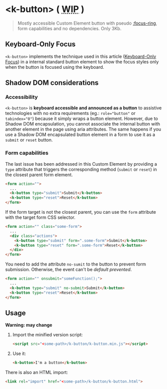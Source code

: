 # &lt;k-button&gt; ( <abbr title="Work In Progress">WIP</abbr> )

> Mostly accessible Custom Element button with pseudo [:focus-ring](https://github.com/WICG/focus-ring#rationale), form capabilities and no dependencies. Only 3Kb. 

## Keyboard-Only Focus

`<k-button>` implements the technique used in this article ([Keyboard-Only Focus](http://kizu.ru/en/blog/keyboard-only-focus/)) in a internal standard button element to show the focus styles only when the button is focused using the keyboard.

## Shadow DOM considerations
### Accessibility
`<k-button>` is **keyboard accessible and announced as a button** to assistive technologies with no extra requirements (eg.: `role="button"` or `tabindex="0"`) because it simply wraps a button element. However, due to Shadow DOM encapsulation, you cannot associate the internal button with another element in the page using aria attributes. The same happens if you use a Shadow DOM encapsulated button element in a form to use it as a `submit` or `reset` button.

### Form capabilities
The last issue has been addressed in this Custom Element by providing a `type` attribute that triggers the corresponding method (`submit` or `reset`) in the closest parent form element.

```html
<form action="">
  ...
  <k-button type="submit">Submit</k-button>  
  <k-button type="reset">Reset</k-button>
</form>
```

If the form target is not the closest parent, you can use the `form` attribute with the target form CSS selector.

```html
<form action="" class="some-form">
  ...
  <div class="actions">
    <k-button type="submit" form=".some-form">Submit</k-button>  
    <k-button type="reset" form=".some-form">Reset</k-button>
  </div>
</form>
```

You need to add the attribute `no-sumit` to the button to prevent form submission. Otherwise, the event can't be _default prevented_.

```html
<form action="" onsubmit="someFunction();">
  ...
  <k-button type="submit" no-submit>Submit</k-button>  
  <k-button type="reset">Reset</k-button>
</form>
```

## Usage

**Warning: may change**

1. Import the minified version script:
   ```html
   <script src="<some-path>/k-button/k-button.min.js"></script>
   ```
2. Use it:
   ```html
   <k-button>I'm a button</k-button>
   ```

There is also an HTML import:

```html
<link rel="import" href="<some-path>/k-button/k-button.html">
```